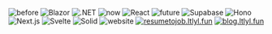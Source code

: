 ![before](https://img.shields.io/badge/before-000?logoColor=000&labelColor=fff&color=fff) ![Blazor](https://img.shields.io/badge/Blazor-000?logo=blazor&logoColor=512BD4&labelColor=fff&color=fff) ![.NET](https://img.shields.io/badge/.NET-000?logo=dotnet&logoColor=512BD4&labelColor=fff&color=fff)
![now](https://img.shields.io/badge/now-000?logoColor=000&labelColor=fff&color=fff) ![React](https://img.shields.io/badge/React-000?logo=react&logoColor=61DAFB&labelColor=fff&color=fff)
![future](https://img.shields.io/badge/future-000?logoColor=000&labelColor=fff&color=fff) ![Supabase](https://img.shields.io/badge/Supabase-000?logo=supabase&logoColor=3ECF8E&labelColor=fff&color=fff) ![Hono](https://img.shields.io/badge/Hono-000?logo=hono&logoColor=ff6f00&labelColor=fff&color=fff) ![Next.js](https://img.shields.io/badge/Next.js-000?logo=nextdotjs&logoColor=000&labelColor=fff&color=fff) ![Svelte](https://img.shields.io/badge/Svelte-000?logo=svelte&logoColor=FF3E00&labelColor=fff&color=fff) ![Solid](https://img.shields.io/badge/Solid-000?logo=solid&logoColor=2C4F7C&labelColor=fff&color=fff)
![website](https://img.shields.io/badge/website-000?logoColor=000&labelColor=fff&color=fff) [![resumetojob.ltlyl.fun](https://img.shields.io/badge/resumetojob.ltlyl.fun-000?logoColor=FFA500&labelColor=fff&color=fff)](https://resumetojob.ltlyl.fun/) [![blog.ltlyl.fun](https://img.shields.io/badge/blog.ltlyl.fun-000?logoColor=0074D9&labelColor=fff&color=fff)](https://blog.ltlyl.fun/)
